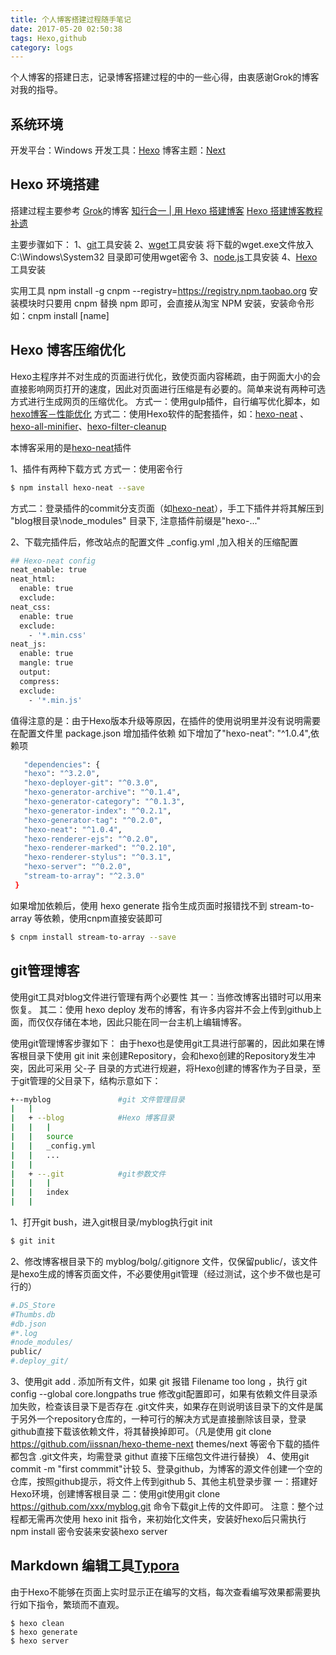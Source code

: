 ```yaml
---
title: 个人博客搭建过程随手笔记
date: 2017-05-20 02:50:38
tags: Hexo,github
category: logs
---
```

个人博客的搭建日志，记录博客搭建过程的中的一些心得，由衷感谢Grok的博客对我的指导。

<!--more-->

## 系统环境

开发平台：Windows
开发工具：[Hexo](https://hexo.io/)
博客主题：[Next](http://theme-next.iissnan.com/)

## Hexo 环境搭建
搭建过程主要参考 [Grok](http://lowrank.science/)的博客
[知行合一 | 用 Hexo 搭建博客](http://lowrank.science/Hexo-Github/)
[Hexo 搭建博客教程补遗](http://lowrank.science/Hexo-Addendum/)

主要步骤如下：
1、[git](https://git-scm.com/downloads)工具安装
2、[wget](https://jaist.dl.sourceforge.net/project/gnuwin32/wget/1.11.4-1/wget-1.11.4-1-setup.exe)工具安装
   将下载的wget.exe文件放入 C:\Windows\System32 目录即可使用wget密令
3、[node.js](https://nodejs.org)工具安装
4、[Hexo](https://hexo.io/)工具安装

实用工具 npm install -g cnpm --registry=https://registry.npm.taobao.org
安装模块时只要用 cnpm 替换 npm 即可，会直接从淘宝 NPM 安装，安装命令形如：cnpm install [name]

## Hexo 博客压缩优化

Hexo主程序并不对生成的页面进行优化，致使页面内容稀疏，由于网面大小的会直接影响网页打开的速度，因此对页面进行压缩是有必要的。简单来说有两种可选方式进行生成网页的压缩优化。
方式一：使用gulp插件，自行编写优化脚本，如[hexo博客－性能优化](http://www.cnblogs.com/jarson-7426/p/5660424.html)
方式二：使用Hexo软件的配套插件，如：[hexo-neat](https://github.com/rozbo/hexo-neat) 、[hexo-all-minifier](https://github.com/chenzhutian/hexo-all-minifier)、[hexo-filter-cleanup](https://github.com/mamboer/hexo-filter-cleanup)

本博客采用的是[hexo-neat](https://github.com/rozbo/hexo-neat)插件

1、插件有两种下载方式
方式一：使用密令行
 ``` bash
$ npm install hexo-neat --save
 ```
方式二：登录插件的commit分支页面（如[hexo-neat](https://github.com/rozbo/hexo-neat/commits/master)），手工下插件并将其解压到 "blog根目录\node_modules" 目录下, 注意插件前缀是"hexo-..."

2、下载完插件后，修改站点的配置文件 _config.yml ,加入相关的压缩配置
``` bash
## Hexo-neat config
neat_enable: true
neat_html:
  enable: true
  exclude:
neat_css:
  enable: true
  exclude:
    - '*.min.css'
neat_js:
  enable: true
  mangle: true
  output:
  compress:
  exclude:
    - '*.min.js'
```

值得注意的是：由于Hexo版本升级等原因，在插件的使用说明里并没有说明需要在配置文件里 package.json 增加插件依赖
如下增加了"hexo-neat": "^1.0.4",依赖项
 ``` bash
    "dependencies": {
    "hexo": "^3.2.0",
    "hexo-deployer-git": "^0.3.0",
    "hexo-generator-archive": "^0.1.4",
    "hexo-generator-category": "^0.1.3",
    "hexo-generator-index": "^0.2.1",
    "hexo-generator-tag": "^0.2.0",
    "hexo-neat": "^1.0.4",
    "hexo-renderer-ejs": "^0.2.0",
    "hexo-renderer-marked": "^0.2.10",
    "hexo-renderer-stylus": "^0.3.1",
    "hexo-server": "^0.2.0",
    "stream-to-array": "^2.3.0"
  }
 ```
如果增加依赖后，使用 hexo generate 指令生成页面时报错找不到 stream-to-array 等依赖，使用cnpm直接安装即可
``` bash
$ cnpm install stream-to-array --save
```


## git管理博客

使用git工具对blog文件进行管理有两个必要性
其一：当修改博客出错时可以用来恢复。
其二：使用 hexo deploy 发布的博客，有许多内容并不会上传到github上面，而仅仅存储在本地，因此只能在同一台主机上编辑博客。

使用git管理博客步骤如下：
由于hexo也是使用git工具进行部署的，因此如果在博客根目录下使用 git init 来创建Repository，会和hexo创建的Repository发生冲突，因此可采用 父-子 目录的方式进行规避，将Hexo创建的博客作为子目录，至于git管理的父目录下，结构示意如下：
 ``` bash
+--myblog     			#git 文件管理目录
|	|
|	+ --blog			#Hexo 博客目录
|	|	|
|	|	source
|	|	_config.yml
|	|	...
|	|
|	+ --.git			#git参数文件
|	|	|
|	|	index
|	|
 ```
1、打开git bush，进入git根目录/myblog执行git init
 ``` bash
$ git init
 ```
2、修改博客根目录下的 myblog/bolg/.gitignore 文件，仅保留public/，该文件是hexo生成的博客页面文件，不必要使用git管理（经过测试，这个步不做也是可行的）
 ``` bash
#.DS_Store
#Thumbs.db
#db.json
#*.log
#node_modules/
public/
#.deploy_git/
 ```
3、使用git add . 添加所有文件，如果 git 报错 Filename too long ，执行 git config --global core.longpaths true 修改git配置即可，如果有依赖文件目录添加失败，检查该目录下是否存在 .git文件夹，如果存在则说明该目录下的文件是属于另外一个repository仓库的，一种可行的解决方式是直接删除该目录，登录github直接下载该依赖文件，将其替换掉即可。（凡是使用 git clone https://github.com/iissnan/hexo-theme-next themes/next 等密令下载的插件都包含 .git文件夹，均需登录 githut 直接下压缩包文件进行替换）
4、使用git commit -m "first commmit"计较
5、登录github，为博客的源文件创建一个空的仓库，按照github提示，将文件上传到github
5、其他主机登录步骤
	一：搭建好Hexo环境，创建博客根目录
	二：使用git使用git clone https://github.com/xxx/myblog.git 命令下载git上传的文件即可。
	注意：整个过程都无需再次使用 hexo init 指令，来初始化文件夹，安装好hexo后只需执行 npm install 密令安装来安装hexo server



## Markdown 编辑工具[Typora](https://www.typora.io/)

由于Hexo不能够在页面上实时显示正在编写的文档，每次查看编写效果都需要执行如下指令，繁琐而不直观。

``` codes
$ hexo clean
$ hexo generate
$ hexo server
```

